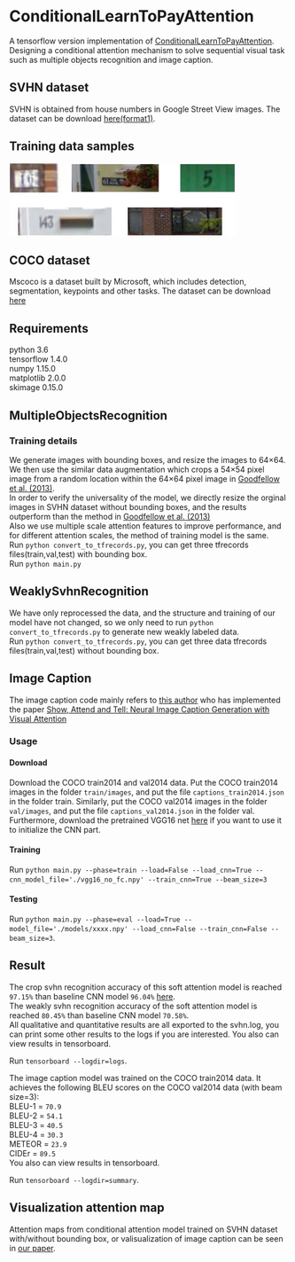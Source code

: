 # ConditionalLearnToPayAttention
A tensorflow version implementation of [ConditionalLearnToPayAttention](https://arxiv.org/abs/1911.04365).</br>
Designing a conditional attention mechanism to solve sequential visual task such as multiple objects recognition and image caption. 


## SVHN dataset
SVHN is obtained from house numbers in Google Street View images. The dataset can be download [here(format1)](http://ufldl.stanford.edu/housenumbers/).</br>

## Training data samples
![](https://github.com/caoquanjie/ConditionalLearnToPayAttention/raw/master/samples/sample.jpg)

## COCO dataset 
Mscoco is a dataset built by Microsoft, which includes detection, segmentation, keypoints and other tasks. The dataset can be download [here](http://cocodataset.org/#people)

## Requirements
python 3.6</br>
tensorflow 1.4.0</br>
numpy 1.15.0</br>
matplotlib 2.0.0</br>
skimage 0.15.0



## MultipleObjectsRecognition</br>
### Training details
We generate images with bounding boxes, and resize the images to 64×64. 
We then use the similar data augmentation which crops a 54×54 pixel image from a random location within the 64×64 pixel image in [Goodfellow et al. (2013)](https://arxiv.org/pdf/1312.6082).</br>
In order to verify the universality of the model, we directly resize the orginal images in SVHN dataset without bounding boxes, and the results outperform than the method in [Goodfellow et al. (2013)](https://arxiv.org/pdf/1312.6082)</br>
Also we use multiple scale attention features to improve performance, and for different attention scales, the method of training model is the same.</br>
Run `python convert_to_tfrecords.py`, you can get three tfrecords files(train,val,test) with bounding box.</br>
Run `python main.py`


## WeaklySvhnRecognition</br>
We have only reprocessed the data, and the structure and training of our model have not changed, so we only need to run `python convert_to_tfrecords.py` to generate new weakly labeled data.</br>
Run `python convert_to_tfrecords.py`, you can get three data tfrecords files(train,val,test) without bounding box.</br>


## Image Caption
The image caption code mainly refers to [this author](https://github.com/DeepRNN/image_captioning) who has implemented the paper [Show, Attend and Tell: Neural Image Caption Generation with Visual Attention](https://arxiv.org/abs/1502.03044v1)
### Usage
#### Download
Download the COCO train2014 and val2014 data. Put the COCO train2014 images in the folder `train/images`, and put the file `captions_train2014.json` in the folder train. 
Similarly, put the COCO val2014 images in the folder `val/images`, and put the file `captions_val2014.json` in the folder val. 
Furthermore, download the pretrained VGG16 net [here](https://app.box.com/s/idt5khauxsamcg3y69jz13w6sc6122ph) if you want to use it to initialize the CNN part.</br>
#### Training
Run `python main.py --phase=train --load=False --load_cnn=True --cnn_model_file='./vgg16_no_fc.npy' --train_cnn=True --beam_size=3`</br>
#### Testing
Run `python main.py --phase=eval --load=True --model_file='./models/xxxx.npy' --load_cnn=False --train_cnn=False --beam_size=3`.
## Result
The crop svhn recognition accuracy of this soft attention model is reached `97.15%` than baseline CNN model `96.04%` [here](https://github.com/caoquanjie/SVHN-multi-digits-recogniton).</br>
The weakly svhn recognition accuracy of the soft attention model is reached `80.45%` than baseline CNN model `70.58%`.</br>
All qualitative and quantitative results are all exported to the svhn.log, you can print some other results to the logs if you are interested.
You also can view results in tensorboard.</br>

Run `tensorboard --logdir=logs`.</br>

The image caption model was trained on the COCO train2014 data. It achieves the following BLEU scores on the COCO val2014 data (with beam size=3):</br>
BLEU-1 = `70.9`</br>
BLEU-2 = `54.1`</br>
BLEU-3 = `40.5`</br>
BLEU-4 = `30.3`</br>
METEOR = `23.9`</br>
CIDEr = `89.5`</br>
You also can view results in tensorboard.</br>

Run `tensorboard --logdir=summary`.</br>
## Visualization attention map 
Attention maps from conditional attention model trained on SVHN dataset with/without bounding box, or valisualization of image caption can be seen in [our paper](https://arxiv.org/abs/1911.04365).
